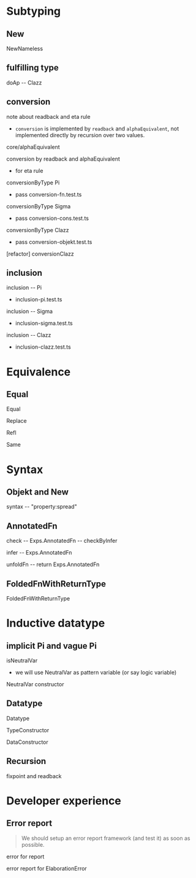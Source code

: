 # Subtyping

## New

NewNameless

## fulfilling type

doAp -- Clazz

## conversion

note about readback and eta rule

- `conversion` is implemented by `readback` and `alphaEquivalent`,
  not implemented directly by recursion over two values.

core/alphaEquivalent

conversion by readback and alphaEquivalent

- for eta rule

conversionByType Pi

- pass conversion-fn.test.ts

conversionByType Sigma

- pass conversion-cons.test.ts

conversionByType Clazz

- pass conversion-objekt.test.ts

[refactor] conversionClazz

## inclusion

inclusion -- Pi

- inclusion-pi.test.ts

inclusion -- Sigma

- inclusion-sigma.test.ts

inclusion -- Clazz

- inclusion-clazz.test.ts

# Equivalence

## Equal

Equal

Replace

Refl

Same

# Syntax

## Objekt and New

syntax -- "property:spread"

## AnnotatedFn

check -- Exps.AnnotatedFn -- checkByInfer

infer -- Exps.AnnotatedFn

unfoldFn -- return Exps.AnnotatedFn

## FoldedFnWithReturnType

FoldedFnWithReturnType

# Inductive datatype

## implicit Pi and vague Pi

isNeutralVar

- we will use NeutralVar as pattern variable (or say logic variable)

NeutralVar constructor

## Datatype

Datatype

TypeConstructor

DataConstructor

## Recursion

fixpoint and readback

# Developer experience

## Error report

> We should setup an error report framework (and test it) as soon as possible.

error for report

error report for ElaborationError
